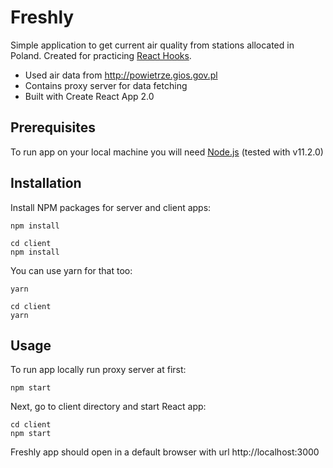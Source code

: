 # Freshly

Simple application to get current air quality from stations allocated in Poland. Created for practicing [React Hooks](https://reactjs.org/docs/hooks-intro.html).

- Used air data from http://powietrze.gios.gov.pl
- Contains proxy server for data fetching
- Built with Create React App 2.0

## Prerequisites

To run app on your local machine you will need [Node.js](https://nodejs.org) (tested with v11.2.0)

## Installation

Install NPM packages for server and client apps:

```
npm install

cd client
npm install
```

You can use yarn for that too:

```
yarn

cd client
yarn
```

## Usage

To run app locally run proxy server at first:

```
npm start
```

Next, go to client directory and start React app:

```
cd client
npm start
```

Freshly app should open in a default browser with url http://localhost:3000
